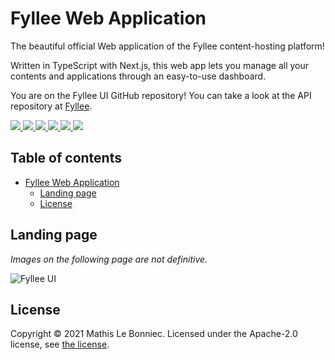 # Fyllee Web Application

The beautiful official Web application of the Fyllee content-hosting platform!

Written in TypeScript with Next.js, this web app lets you manage all your contents and applications through an easy-to-use dashboard.

You are on the Fyllee UI GitHub repository! You can take a look at the API repository at [Fyllee](https://github.com/fyllee/fyllee).

<a href="./LICENSE" alt="Contributors">
    <img src="https://img.shields.io/badge/License-Apache-green" />
</a>
<a href="https://github.com/Fyllee/fyllee-ui/commit/master" alt="Commits">
    <img src="https://img.shields.io/github/commit-activity/m/mlbonniec/fyllee-ui" />
</a>
<a href="https://github.com/Fyllee/fyllee-ui/commit/master" alt="Last commit">
    <img src="https://img.shields.io/github/last-commit/mlbonniec/fyllee-ui/master" />
</a>
<a href="https://github.com/Fyllee/fyllee-ui/graphs/contributors" alt="Contributors">
    <img src="https://img.shields.io/github/contributors/mlbonniec/fyllee-ui" />
</a>
<a href="https://github.com/Fyllee/fyllee-ui/issues" alt="Issues">
    <img src="https://img.shields.io/github/issues-raw/mlbonniec/fyllee-ui" />
</a>
<a href="https://github.com/Fyllee/fyllee-ui" alt="Github stars">
    <img src="https://img.shields.io/github/stars/mlbonniec/fyllee-ui?style=social" />
</a>

## Table of contents

- [Fyllee Web Application](#fyllee-web-application)
	- [Landing page](#landing-page)
	- [License](#license)

## Landing page

*Images on the following page are not definitive.*

![Fyllee UI](https://user-images.githubusercontent.com/34779161/143572015-89c55a66-16f9-4c96-baad-2de2ef6c1233.png)

## License

Copyright © 2021 Mathis Le Bonniec. Licensed under the Apache-2.0 license, see [the license](./LICENSE).
